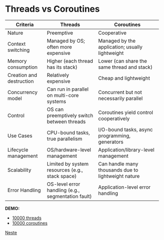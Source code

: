 # Threads vs Coroutines

| Criteria                 | Threads                                            | Coroutines                                          |
|--------------------------|----------------------------------------------------|-----------------------------------------------------|
| Nature                   | Preemptive                                         | Cooperative                                         |
| Context switching        | Managed by OS; often more expensive                | Managed by the application; usually lightweight     |
| Memory consumption       | Higher (each thread has its stack)                 | Lower (can share the same thread and stack)         |
| Creation and destruction | Relatively expensive                               | Cheap and lightweight                               |
| Concurrency model        | Can run in parallel on multi-core systems          | Concurrent but not necessarily parallel             |
| Control                  | OS can preemptively switch between threads         | Coroutines yield control cooperatively              |
| Use Cases                | CPU-bound tasks, true parallelism                  | I/O-bound tasks, async programming, generators      |
| Lifecycle management     | OS/hardware-level management                       | Application/library-level management                |
| Scalability              | Limited by system resources (e.g., stack space)    | Can handle many thousands due to lightweight nature |
| Error Handling           | OS-level error handling (e.g., segmentation fault) | Application-level error handling                    |

**DEMO:**

- [10000 threads](../src/main/java/net/sagberg/MemoryThreads.java)
- [10000 coroutines](../src/main/java/net/sagberg/MemoryCoroutines.kt)

[Neste](03-concurrency-java-threads.md)
